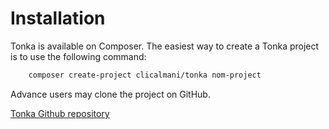 # Installation

Tonka is available on Composer. The easiest way to create a Tonka project is to use the following command: 

```bash
    composer create-project clicalmani/tonka nom-project
```

Advance users may clone the project on GitHub.

[Tonka Github repository](https://github.com/clicalmani/tonka)